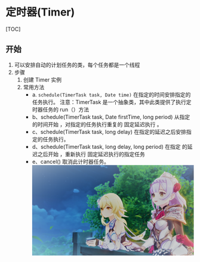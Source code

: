 # 定时器(Timer)

[TOC]

## 开始

1. 可以安排自动的计划任务的类，每个任务都是一个线程
2. 步骤
   1. 创建 Timer 实例
   2. 常用方法
      - a. `schedule(TimerTask task, Date time)` 在指定的时间安排指定的任务执行。
        注意：TimerTask 是一个抽象类，其中此类提供了执行定时器任务的 run（）方法
      - b、schedule(TimerTask task, Date firstTime, long period)
        从指定 的时间开始 ，对指定的任务执行重复的 固定延迟执行 。
      - c、schedule(TimerTask task, long delay)
        在指定的延迟之后安排指定的任务执行。
      - d、schedule(TimerTask task, long delay, long period)
        在指定 的延迟之后开始 ，重新执行 固定延迟执行的指定任务
      - e、cancel() 取消此计时器任务。
  ![202213233828.jpg](/202213233828.jpg "原神")
